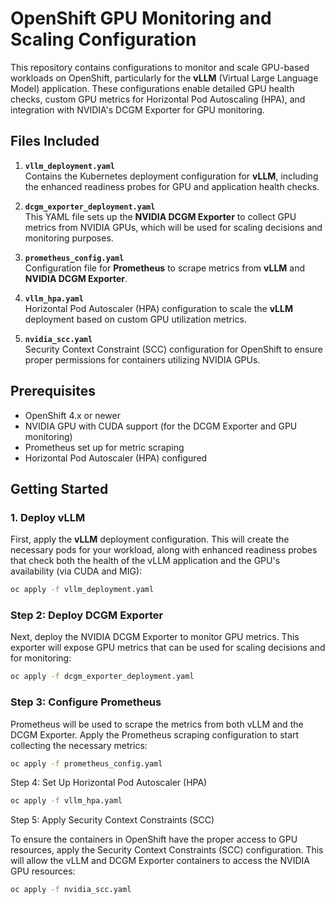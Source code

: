 # OpenShift GPU Monitoring and Scaling Configuration

This repository contains configurations to monitor and scale GPU-based workloads on OpenShift, particularly for the **vLLM** (Virtual Large Language Model) application. These configurations enable detailed GPU health checks, custom GPU metrics for Horizontal Pod Autoscaling (HPA), and integration with NVIDIA's DCGM Exporter for GPU monitoring.

## Files Included

1. **`vllm_deployment.yaml`**  
   Contains the Kubernetes deployment configuration for **vLLM**, including the enhanced readiness probes for GPU and application health checks.
   
2. **`dcgm_exporter_deployment.yaml`**  
   This YAML file sets up the **NVIDIA DCGM Exporter** to collect GPU metrics from NVIDIA GPUs, which will be used for scaling decisions and monitoring purposes.
   
3. **`prometheus_config.yaml`**  
   Configuration file for **Prometheus** to scrape metrics from **vLLM** and **NVIDIA DCGM Exporter**.
   
4. **`vllm_hpa.yaml`**  
   Horizontal Pod Autoscaler (HPA) configuration to scale the **vLLM** deployment based on custom GPU utilization metrics.
   
5. **`nvidia_scc.yaml`**  
   Security Context Constraint (SCC) configuration for OpenShift to ensure proper permissions for containers utilizing NVIDIA GPUs.

## Prerequisites

- OpenShift 4.x or newer
- NVIDIA GPU with CUDA support (for the DCGM Exporter and GPU monitoring)
- Prometheus set up for metric scraping
- Horizontal Pod Autoscaler (HPA) configured

## Getting Started

### 1. Deploy vLLM

First, apply the **vLLM** deployment configuration. This will create the necessary pods for your workload, along with enhanced readiness probes that check both the health of the vLLM application and the GPU's availability (via CUDA and MIG):

```bash
oc apply -f vllm_deployment.yaml
```

### Step 2: Deploy DCGM Exporter

Next, deploy the NVIDIA DCGM Exporter to monitor GPU metrics. This exporter will expose GPU metrics that can be used for scaling decisions and for monitoring:

```bash
oc apply -f dcgm_exporter_deployment.yaml
```

### Step 3: Configure Prometheus

Prometheus will be used to scrape the metrics from both vLLM and the DCGM Exporter. Apply the Prometheus scraping configuration to start collecting the necessary metrics:

```bash
oc apply -f prometheus_config.yaml
```

Step 4: Set Up Horizontal Pod Autoscaler (HPA)

```bash
oc apply -f vllm_hpa.yaml
```

Step 5: Apply Security Context Constraints (SCC)

To ensure the containers in OpenShift have the proper access to GPU resources, apply the Security Context Constraints (SCC) configuration. This will allow the vLLM and DCGM Exporter containers to access the NVIDIA GPU resources:

```bash
oc apply -f nvidia_scc.yaml
```
